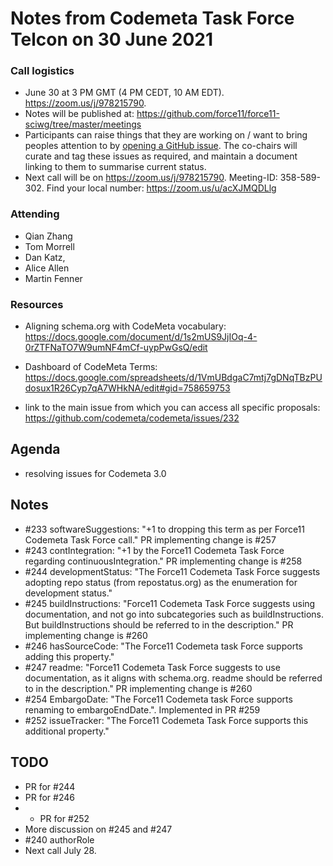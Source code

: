 # Notes from Codemeta Task Force Telcon on 30 June 2021

### Call logistics

- June 30 at 3 PM GMT (4 PM CEDT, 10 AM EDT). https://zoom.us/j/978215790.
- Notes will be published at: https://github.com/force11/force11-sciwg/tree/master/meetings
- Participants can raise things that they are working on / want to bring peoples attention to by [opening a GitHub issue](https://github.com/force11/force11-sciwg/issues). The co-chairs will curate and tag these issues as required, and maintain a document linking to them to summarise current status.
- Next call will be on
  https://zoom.us/j/978215790. Meeting-ID: 358-589-302. Find your local number: https://zoom.us/u/acXJMQDLlg

### Attending

- Qian Zhang
- Tom Morrell
- Dan Katz,
- Alice Allen
- Martin Fenner

### Resources

- Aligning schema.org with CodeMeta vocabulary: https://docs.google.com/document/d/1s2mUS9JjIOq-4-0rZTFNaTO7W9umNF4mCf-uypPwGsQ/edit
- Dashboard of CodeMeta Terms: https://docs.google.com/spreadsheets/d/1VmUBdgaC7mtj7gDNqTBzPUdosux1R26Cyp7qA7WHkNA/edit#gid=758659753

- link to the main issue from which you can access all specific proposals:
  https://github.com/codemeta/codemeta/issues/232

## Agenda

- resolving issues for Codemeta 3.0

## Notes

- #233 softwareSuggestions: "+1 to dropping this term as per Force11 Codemeta Task Force call." PR implementing change is #257
- #243 contIntegration: "+1 by the Force11 Codemeta Task Force regarding continuousIntegration." PR implementing change is #258
- #244 developmentStatus: "The Force11 Codemeta Task Force suggests adopting repo status (from repostatus.org) as the enumeration for development status."
- #245 buildInstructions: "Force11 Codemeta Task Force suggests using documentation, and not go into subcategories such as buildInstructions. But buildInstructions should be referred to in the description." PR implementing change is #260
- #246 hasSourceCode: "The Force11 Codemeta task Force supports adding this property."
- #247 readme: "Force11 Codemeta Task Force suggests to use documentation, as it aligns with schema.org. readme should be referred to in the description." PR implementing change is #260
- #254 EmbargoDate: "The Force11 Codemeta task Force supports renaming to embargoEndDate.". Implemented in PR #259
- #252 issueTracker: "The Force11 Codemeta Task Force supports this additional property."

## TODO

- PR for #244
- PR for #246
- - PR for #252
- More discussion on #245 and #247
- #240 authorRole
- Next call July 28.
